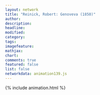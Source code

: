 ```yaml
---
layout: network
title: "Reinick, Robert: Genoveva (1850)"
author:
description:
headline:
modified:
category:
tags:
imagefeature: 
mathjax: 
chart: 
comments: true
featured: false
list: false
networkdata: animation139.js
---
```

{% include animation.html %}
